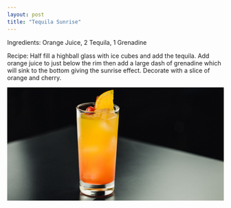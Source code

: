 ```yaml
---
layout: post
title: "Tequila Sunrise"
---
```

Ingredients: Orange Juice, 2 Tequila, 1 Grenadine

Recipe: Half fill a highball glass with ice cubes and add the tequila. Add orange juice to just below the rim then add a large dash of grenadine which will sink to the bottom giving the sunrise effect. Decorate with a slice of orange and cherry.


![Placeholder image](tequila-sunrise-1200x628-social.jpg "Placeholder image")
